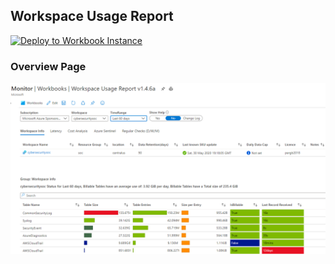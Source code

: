 ## Workspace Usage Report

[![Deploy to Workbook Instance](https://aka.ms/deploytoazurebutton)](https://portal.azure.com/#create/Microsoft.Template/uri/https%3A%2F%2Fraw.githubusercontent.com%2FCliveW-MSFT%2FKQLpublic%2Fmaster%2FKQL%2FWorkbooks%2FWorkspaceUsage%2FWorkspace%20Usage%20Report%20v1.4.7.json)

### Overview Page

![Workspace Usage - Overview Page](https://github.com/CliveW-MSFT/KQLpublic/blob/master/KQL/Workbooks/WorkspaceUsage/.attachments/OverviewPage.png)
